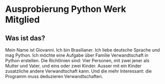 # Ausprobierung Python Werk Mitglied
## Was ist das?

Mein Name ist Giovanni. Ich bin Brasilianer. Ich liebe deutsche Sprache und mag Python.
Ich möchte eine Aufgabe über Familie Verwandtschaft in Python erstellen.
Die Richtlinien sind: Vier Personen, mit zwei jener als Mutter und Vater, und eins oder zwei Kinder.
Ausser mit ein Kinder zusatzliche andere Verwandtschaft kann.
Und die mehr Interessant: die Programm muss deduzieren Verwandtschaften.
